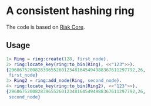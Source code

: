 # A consistent hashing ring

The code is based on [Riak Core](https://github.com/basho/riak_core).

## Usage

```erlang
1> Ring = ring:create(128, first_node).
2> ring:locate_key(ring:to_bin(Ring), <<"123">>).
{296867520082839655260123481645494988367611297792,26,
 first_node}
3> Ring2 = ring:add_node(Ring, second_node).
4> ring:locate_key(ring:to_bin(Ring2), <<"123">>).
{296867520082839655260123481645494988367611297792,26,
 second_node}
```